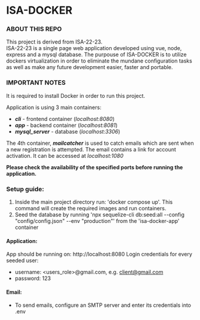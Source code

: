 # ISA-DOCKER

### ABOUT THIS REPO

This project is derived from ISA-22-23.   
ISA-22-23 is a single page web application developed using vue, node, express and a mysql database.
The purpouse of ISA-DOCKER is to utilize dockers virtualization in order to eliminate the mundane configuration tasks as well as make any future development easier, faster and portable.

### IMPORTANT NOTES

It is required to install Docker in order to run this project.

Application is using 3 main containers:
- ***cli*** - frontend container (_localhost:8080_)
- ***app*** - backend container (_localhost:8081_)
- ***mysql_server*** - database (_localhost:3306_)

The 4th container, ***mailcatcher*** is used to catch emails which are sent when a new registration is attempted. The email contains a link for account activation.   It can be accessed at _localhost:1080_

**Please check the availability of the specified ports before running the application.**

### Setup guide:

1. Inside the main project directory run: 'docker compose up'. This command will create the required images and run containers.
2. Seed the database by running 'npx sequelize-cli db:seed:all --config "config/config.json" --env "production"' from the 'isa-docker-app' container

#### Application:
App should be running on: http://localhost:8080
Login credentials for every seeded user:  
- username: <users_role>@gmail.com, e.g. client@gmail.com  
- password: 123

#### Email:
- To send emails, configure an SMTP server and enter its credentials into .env
